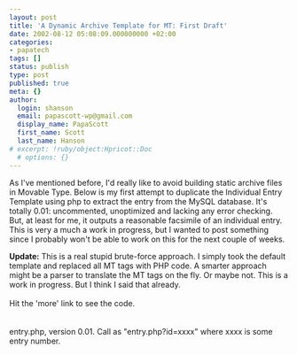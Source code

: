 ```yaml
---
layout: post
title: 'A Dynamic Archive Template for MT: First Draft'
date: 2002-08-12 05:08:09.000000000 +02:00
categories:
- papatech
tags: []
status: publish
type: post
published: true
meta: {}
author:
  login: shanson
  email: papascott-wp@gmail.com
  display_name: PapaScott
  first_name: Scott
  last_name: Hanson
# excerpt: !ruby/object:Hpricot::Doc
  # options: {}
---
```

<p>As I've mentioned before, I'd really like to avoid building static archive files in Movable Type. Below is my first attempt to duplicate the Individual Entry Template using php to extract the entry from the MySQL database. It's totally 0.01: uncommented, unoptimized and lacking any error checking. But, at least for me, it outputs a reasonable facsimile of an individual entry. This is very a much a work in progress, but I wanted to post something since I probably won't be able to work on this for the next couple of weeks.</p>
<p><b>Update:</b> This is a real stupid brute-force approach. I simply took the default template and replaced all MT tags with PHP code. A smarter approach might be a parser to translate the MT tags on the fly. Or maybe not. This is a work in progress. But I think I said that already.<br />
<?php if($_SERVER[PHP_SELF]=='/index.php') { ?><br />
Hit the 'more' link to see the code.<br />
<?php }?><br />
<!--more--><br />
entry.php, version 0.01. Call as "entry.php?id=xxxx" where xxxx is some entry number.</p>
<p><?php show_source ($DOCUMENT_ROOT."/examples/entry_v0.01.txt");?></p>
